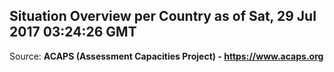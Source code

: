 ## Situation Overview per Country as of Sat, 29 Jul 2017 03:24:26 GMT

Source: **ACAPS (Assessment Capacities Project) - https://www.acaps.org**